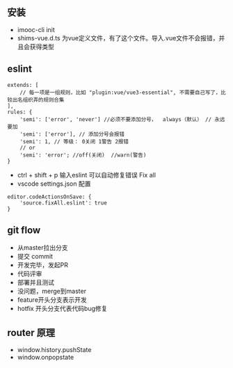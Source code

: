 ## 安装
- imooc-cli init
- shims-vue.d.ts 为vue定义文件，有了这个文件。导入.vue文件不会报错，并且会获得类型
## eslint
```
extends: [
    // 每一项是一组规则，比如 "plugin:vue/vue3-essential", 不需要自己写了，比较出名组织弄的规则合集
],
rules: {
    'semi': ['error', 'never'] //必须不要添加分号，  always（默认） // 永远要加
    'semi': ['error'], // 添加分号会报错
    'semi': 1, // 等级： 0关闭 1警告 2报错 
    // or
    'semi': 'error'; //off(关闭)  //warn(警告)
}
```
- ctrl + shift + p 输入eslint 可以自动修复错误 Fix all
- vscode  settings.json 配置
```
editor.codeActionsOnSave: {
    'source.fixAll.eslint': true
}
```

## git flow
- 从master拉出分支
- 提交 commit
- 开发完毕，发起PR
- 代码评审
- 部署并且测试
- 没问题，merge到master
- feature开头分支表示开发
- hotfix 开头分支代表代码bug修复

## router 原理
- window.history.pushState
- window.onpopstate
